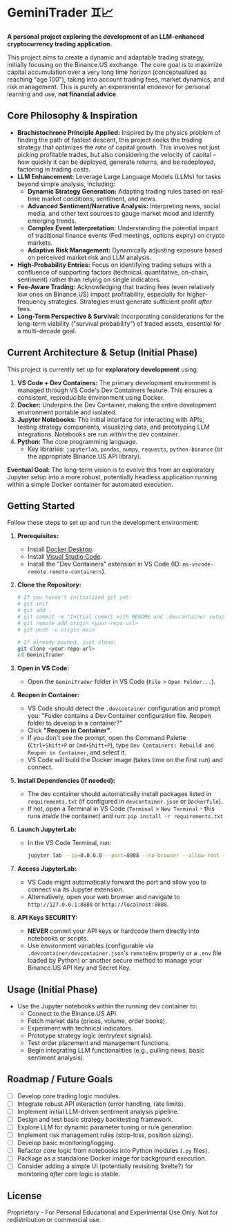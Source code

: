 # GeminiTrader ♊📈

**A personal project exploring the development of an LLM-enhanced cryptocurrency trading application.**

This project aims to create a dynamic and adaptable trading strategy, initially focusing on the Binance.US exchange. The core goal is to maximize capital accumulation over a very long time horizon (conceptualized as reaching "age 100"), taking into account trading fees, market dynamics, and risk management. This is purely an experimental endeavor for personal learning and use, **not financial advice**.

## Core Philosophy & Inspiration

- **Brachistochrone Principle Applied:** Inspired by the physics problem of finding the path of fastest descent, this project seeks the trading strategy that optimizes the _rate_ of capital growth. This involves not just picking profitable trades, but also considering the velocity of capital – how quickly it can be deployed, generate returns, and be redeployed, factoring in trading costs.
- **LLM Enhancement:** Leverage Large Language Models (LLMs) for tasks beyond simple analysis, including:
  - **Dynamic Strategy Generation:** Adapting trading rules based on real-time market conditions, sentiment, and news.
  - **Advanced Sentiment/Narrative Analysis:** Interpreting news, social media, and other text sources to gauge market mood and identify emerging trends.
  - **Complex Event Interpretation:** Understanding the potential impact of traditional finance events (Fed meetings, options expiry) on crypto markets.
  - **Adaptive Risk Management:** Dynamically adjusting exposure based on perceived market risk and LLM analysis.
- **High-Probability Entries:** Focus on identifying trading setups with a confluence of supporting factors (technical, quantitative, on-chain, sentiment) rather than relying on single indicators.
- **Fee-Aware Trading:** Acknowledging that trading fees (even relatively low ones on Binance.US) impact profitability, especially for higher-frequency strategies. Strategies must generate sufficient profit _after_ fees.
- **Long-Term Perspective & Survival:** Incorporating considerations for the long-term viability ("survival probability") of traded assets, essential for a multi-decade goal.

## Current Architecture & Setup (Initial Phase)

This project is currently set up for **exploratory development** using:

1.  **VS Code + Dev Containers:** The primary development environment is managed through VS Code's Dev Containers feature. This ensures a consistent, reproducible environment using Docker.
2.  **Docker:** Underpins the Dev Container, making the entire development environment portable and isolated.
3.  **Jupyter Notebooks:** The initial interface for interacting with APIs, testing strategy components, visualizing data, and prototyping LLM integrations. Notebooks are run _within_ the dev container.
4.  **Python:** The core programming language.
    - Key libraries: `jupyterlab`, `pandas`, `numpy`, `requests`, `python-binance` (or the appropriate Binance.US API library).

**Eventual Goal:** The long-term vision is to evolve this from an exploratory Jupyter setup into a more robust, potentially headless application running within a simple Docker container for automated execution.

## Getting Started

Follow these steps to set up and run the development environment:

1.  **Prerequisites:**
    - Install [Docker Desktop](https://www.docker.com/products/docker-desktop/).
    - Install [Visual Studio Code](https://code.visualstudio.com/).
    - Install the "Dev Containers" extension in VS Code (ID: `ms-vscode-remote.remote-containers`).
2.  **Clone the Repository:**

    ```bash
    # If you haven't initialized git yet:
    # git init
    # git add .
    # git commit -m "Initial commit with README and .devcontainer setup"
    # git remote add origin <your-repo-url>
    # git push -u origin main

    # If already pushed, just clone:
    git clone <your-repo-url>
    cd GeminiTrader
    ```

3.  **Open in VS Code:**
    - Open the `GeminiTrader` folder in VS Code (`File` > `Open Folder...`).
4.  **Reopen in Container:**
    - VS Code should detect the `.devcontainer` configuration and prompt you: "Folder contains a Dev Container configuration file. Reopen folder to develop in a container?"
    - Click **"Reopen in Container"**.
    - If you don't see the prompt, open the Command Palette (`Ctrl+Shift+P` or `Cmd+Shift+P`), type `Dev Containers: Rebuild and Reopen in Container`, and select it.
    - VS Code will build the Docker image (takes time on the first run) and connect.
5.  **Install Dependencies (If needed):**
    - The dev container should automatically install packages listed in `requirements.txt` (if configured in `devcontainer.json` or `Dockerfile`).
    - If not, open a Terminal in VS Code (`Terminal` > `New Terminal` - this runs _inside_ the container) and run: `pip install -r requirements.txt`
6.  **Launch JupyterLab:**
    - In the VS Code Terminal, run:
      ```bash
      jupyter lab --ip=0.0.0.0 --port=8888 --no-browser --allow-root --NotebookApp.token=''
      ```
7.  **Access JupyterLab:**
    - VS Code might automatically forward the port and allow you to connect via its Jupyter extension.
    - Alternatively, open your web browser and navigate to `http://127.0.0.1:8888` or `http://localhost:8888`.
8.  **API Keys SECURITY:**
    - **NEVER** commit your API keys or hardcode them directly into notebooks or scripts.
    - Use environment variables (configurable via `.devcontainer/devcontainer.json`'s `remoteEnv` property or a `.env` file loaded by Python) or another secure method to manage your Binance.US API Key and Secret Key.

## Usage (Initial Phase)

- Use the Jupyter notebooks within the running dev container to:
  - Connect to the Binance.US API.
  - Fetch market data (prices, volume, order books).
  - Experiment with technical indicators.
  - Prototype strategy logic (entry/exit signals).
  - Test order placement and management functions.
  - Begin integrating LLM functionalities (e.g., pulling news, basic sentiment analysis).

## Roadmap / Future Goals

- [ ] Develop core trading logic modules.
- [ ] Integrate robust API interaction (error handling, rate limits).
- [ ] Implement initial LLM-driven sentiment analysis pipeline.
- [ ] Design and test basic strategy backtesting framework.
- [ ] Explore LLM for dynamic parameter tuning or rule generation.
- [ ] Implement risk management rules (stop-loss, position sizing).
- [ ] Develop basic monitoring/logging.
- [ ] Refactor core logic from notebooks into Python modules (`.py` files).
- [ ] Package as a standalone Docker image for background execution.
- [ ] Consider adding a simple UI (potentially revisiting Svelte?) for monitoring _after_ core logic is stable.

## License

Proprietary - For Personal Educational and Experimental Use Only. Not for redistribution or commercial use.
